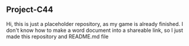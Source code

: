 ## Project-C44

Hi, this is just a placeholder repository, as my game is already finished.
I don't know how to make a word document into a shareable link, so I just made this repository and README.md file